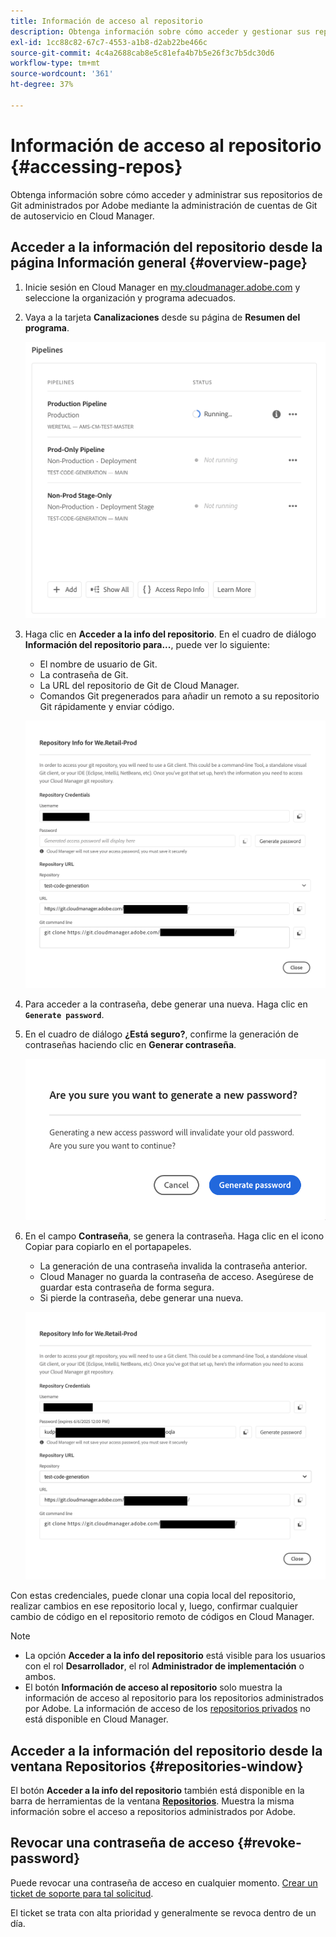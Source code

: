 ```yaml
---
title: Información de acceso al repositorio
description: Obtenga información sobre cómo acceder y gestionar sus repositorios de Git administrados por Adobe mediante la administración de cuentas de Git de autoservicio desde Cloud Manager.
exl-id: 1cc88c82-67c7-4553-a1b8-d2ab22be466c
source-git-commit: 4c4a2688cab8e5c81efa4b7b5e26f3c7b5dc30d6
workflow-type: tm+mt
source-wordcount: '361'
ht-degree: 37%

---
```


# Información de acceso al repositorio {#accessing-repos}

Obtenga información sobre cómo acceder y administrar sus repositorios de Git administrados por Adobe mediante la administración de cuentas de Git de autoservicio en Cloud Manager.

## Acceder a la información del repositorio desde la página Información general {#overview-page}

1. Inicie sesión en Cloud Manager en [my.cloudmanager.adobe.com](https://my.cloudmanager.adobe.com/) y seleccione la organización y programa adecuados.

1. Vaya a la tarjeta **Canalizaciones** desde su página de **Resumen del programa**.

   ![Botón Información de acceso al repositorio en la tarjeta Entornos](assets/pipelines-card.png)

1. Haga clic en **Acceder a la info del repositorio**. En el cuadro de diálogo **Información del repositorio para...**, puede ver lo siguiente:

   * El nombre de usuario de Git.
   * La contraseña de Git.
   * La URL del repositorio de Git de Cloud Manager.
   * Comandos Git pregenerados para añadir un remoto a su repositorio Git rápidamente y enviar código.

   ![Ventana Información del repositorio](assets/access-repo-info.png)

1. Para acceder a la contraseña, debe generar una nueva. Haga clic en **`Generate password`**.

1. En el cuadro de diálogo **¿Está seguro?**, confirme la generación de contraseñas haciendo clic en **Generar contraseña**.

   ![Confirmar generación de contraseña](assets/confirm-password-generation.png)

1. En el campo **Contraseña**, se genera la contraseña. Haga clic en el icono Copiar para copiarlo en el portapapeles.

   * La generación de una contraseña invalida la contraseña anterior.
   * Cloud Manager no guarda la contraseña de acceso. Asegúrese de guardar esta contraseña de forma segura.
   * Si pierde la contraseña, debe generar una nueva.

   ![Ejemplo de una contraseña generada](assets/generated-password.png)

Con estas credenciales, puede clonar una copia local del repositorio, realizar cambios en ese repositorio local y, luego, confirmar cualquier cambio de código en el repositorio remoto de códigos en Cloud Manager.

>[!NOTE]
>
>* La opción **Acceder a la info del repositorio** está visible para los usuarios con el rol **Desarrollador**, el rol **Administrador de implementación** o ambos.
>* El botón **Información de acceso al repositorio** solo muestra la información de acceso al repositorio para los repositorios administrados por Adobe. La información de acceso de los [repositorios privados](private-repositories.md) no está disponible en Cloud Manager.

## Acceder a la información del repositorio desde la ventana Repositorios {#repositories-window}

El botón **Acceder a la info del repositorio** también está disponible en la barra de herramientas de la ventana [**Repositorios**](managing-repositories.md). Muestra la misma información sobre el acceso a repositorios administrados por Adobe.

## Revocar una contraseña de acceso {#revoke-password}

Puede revocar una contraseña de acceso en cualquier momento. [Crear un ticket de soporte para tal solicitud](https://experienceleague.adobe.com/es?support-solution=Experience+Manager&amp;support-tab=home&amp;lang=es#support).

El ticket se trata con alta prioridad y generalmente se revoca dentro de un día.

